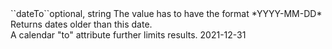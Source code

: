 <tr><td>``dateTo``</td><td>optional, string</td>
<td>The value has to have the format *YYYY-MM-DD*<br/>
Returns dates older than this date.<br/>
A calendar "to" attribute further limits results.
</td><td>2021-12-31</td><td></td></tr>
